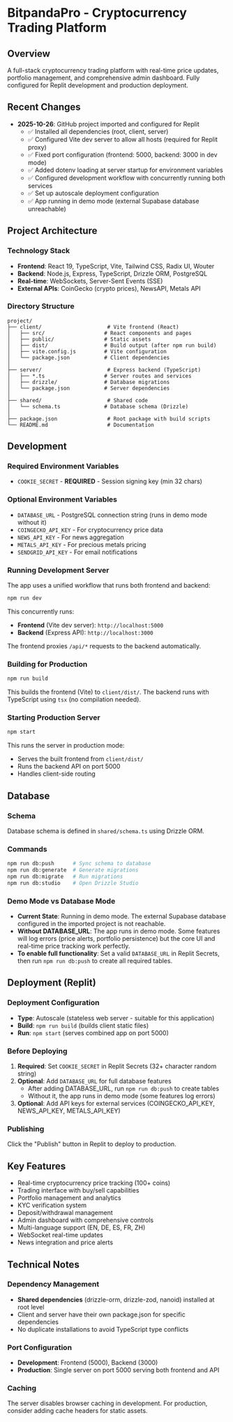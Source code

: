 # BitpandaPro - Cryptocurrency Trading Platform

## Overview
A full-stack cryptocurrency trading platform with real-time price updates, portfolio management, and comprehensive admin dashboard. Fully configured for Replit development and production deployment.

## Recent Changes
- **2025-10-26**: GitHub project imported and configured for Replit
  - ✅ Installed all dependencies (root, client, server)
  - ✅ Configured Vite dev server to allow all hosts (required for Replit proxy)
  - ✅ Fixed port configuration (frontend: 5000, backend: 3000 in dev mode)
  - ✅ Added dotenv loading at server startup for environment variables
  - ✅ Configured development workflow with concurrently running both services
  - ✅ Set up autoscale deployment configuration
  - ✅ App running in demo mode (external Supabase database unreachable)

## Project Architecture

### Technology Stack
- **Frontend**: React 19, TypeScript, Vite, Tailwind CSS, Radix UI, Wouter
- **Backend**: Node.js, Express, TypeScript, Drizzle ORM, PostgreSQL
- **Real-time**: WebSockets, Server-Sent Events (SSE)
- **External APIs**: CoinGecko (crypto prices), NewsAPI, Metals API

### Directory Structure
```
project/
├── client/                     # Vite frontend (React)
│   ├── src/                   # React components and pages
│   ├── public/                # Static assets
│   ├── dist/                  # Build output (after npm run build)
│   ├── vite.config.js         # Vite configuration
│   └── package.json           # Client dependencies
│
├── server/                     # Express backend (TypeScript)
│   ├── *.ts                   # Server routes and services
│   ├── drizzle/               # Database migrations
│   └── package.json           # Server dependencies
│
├── shared/                     # Shared code
│   └── schema.ts              # Database schema (Drizzle)
│
├── package.json                # Root package with build scripts
└── README.md                   # Documentation
```

## Development

### Required Environment Variables
- `COOKIE_SECRET` - **REQUIRED** - Session signing key (min 32 chars)

### Optional Environment Variables
- `DATABASE_URL` - PostgreSQL connection string (runs in demo mode without it)
- `COINGECKO_API_KEY` - For cryptocurrency price data
- `NEWS_API_KEY` - For news aggregation
- `METALS_API_KEY` - For precious metals pricing
- `SENDGRID_API_KEY` - For email notifications

### Running Development Server
The app uses a unified workflow that runs both frontend and backend:
```bash
npm run dev
```

This concurrently runs:
- **Frontend** (Vite dev server): `http://localhost:5000`
- **Backend** (Express API): `http://localhost:3000`

The frontend proxies `/api/*` requests to the backend automatically.

### Building for Production
```bash
npm run build
```

This builds the frontend (Vite) to `client/dist/`. The backend runs with TypeScript using `tsx` (no compilation needed).

### Starting Production Server
```bash
npm start
```

This runs the server in production mode:
- Serves the built frontend from `client/dist/`
- Runs the backend API on port 5000
- Handles client-side routing

## Database

### Schema
Database schema is defined in `shared/schema.ts` using Drizzle ORM.

### Commands
```bash
npm run db:push      # Sync schema to database
npm run db:generate  # Generate migrations
npm run db:migrate   # Run migrations
npm run db:studio    # Open Drizzle Studio
```

### Demo Mode vs Database Mode
- **Current State**: Running in demo mode. The external Supabase database configured in the imported project is not reachable.
- **Without DATABASE_URL**: The app runs in demo mode. Some features will log errors (price alerts, portfolio persistence) but the core UI and real-time price tracking work perfectly.
- **To enable full functionality**: Set a valid `DATABASE_URL` in Replit Secrets, then run `npm run db:push` to create all required tables.

## Deployment (Replit)

### Deployment Configuration
- **Type**: Autoscale (stateless web server - suitable for this application)
- **Build**: `npm run build` (builds client static files)
- **Run**: `npm start` (serves combined app on port 5000)

### Before Deploying
1. **Required**: Set `COOKIE_SECRET` in Replit Secrets (32+ character random string)
2. **Optional**: Add `DATABASE_URL` for full database features
   - After adding DATABASE_URL, run `npm run db:push` to create tables
   - Without it, the app runs in demo mode (some features log errors)
3. **Optional**: Add API keys for external services (COINGECKO_API_KEY, NEWS_API_KEY, METALS_API_KEY)

### Publishing
Click the "Publish" button in Replit to deploy to production.

## Key Features
- Real-time cryptocurrency price tracking (100+ coins)
- Trading interface with buy/sell capabilities
- Portfolio management and analytics
- KYC verification system
- Deposit/withdrawal management
- Admin dashboard with comprehensive controls
- Multi-language support (EN, DE, ES, FR, ZH)
- WebSocket real-time updates
- News integration and price alerts

## Technical Notes

### Dependency Management
- **Shared dependencies** (drizzle-orm, drizzle-zod, nanoid) installed at root level
- Client and server have their own package.json for specific dependencies
- No duplicate installations to avoid TypeScript type conflicts

### Port Configuration
- **Development**: Frontend (5000), Backend (3000)
- **Production**: Single server on port 5000 serving both frontend and API

### Caching
The server disables browser caching in development. For production, consider adding cache headers for static assets.
